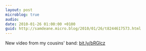 ```yaml
---
layout: post
microblog: true
audio: 
date: 2010-01-26 01:00:00 +0100
guid: http://samdeane.micro.blog/2010/01/26/t8244617573.html
---
```

New video from my cousins' band: [bit.ly/bRGlcz](http://bit.ly/bRGlcz)
